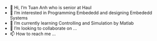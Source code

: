 - 👋 Hi, I’m Tuan Anh who is senior at HauI
- 👀 I’m interested in Programming Embededd and designing Embededd Systems
- 🌱 I’m currently learning Controlling and Simulation by Matlab
- 💞️ I’m looking to collaborate on ...
- 📫 How to reach me ...

<!---
maituan3107/maituan3107 is a ✨ special ✨ repository because its `README.md` (this file) appears on your GitHub profile.
You can click the Preview link to take a look at your changes.
--->
